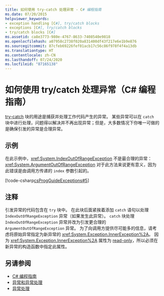 ```yaml
---
title: 如何使用 try-catch 处理异常 - C# 编程指南
ms.date: 07/20/2015
helpviewer_keywords:
- exception handling [C#], try/catch blocks
- exceptions [C#], try/catch blocks
- try/catch blocks [C#]
ms.assetid: ca8e3773-980e-4767-8633-7408540e9818
ms.openlocfilehash: a07958c2738f020a831400df43f217e6e1b9e876
ms.sourcegitcommit: 87cfeb69226fef01acb17c56c86f978f4f4a13db
ms.translationtype: HT
ms.contentlocale: zh-CN
ms.lasthandoff: 07/24/2020
ms.locfileid: "87165138"
---
```

# <a name="how-to-handle-an-exception-using-trycatch-c-programming-guide"></a>如何使用 try/catch 处理异常（C# 编程指南）
[try-catch](../../language-reference/keywords/try-catch.md) 块的用途是捕获并处理工作代码产生的异常。 某些异常可以在 `catch` 块中进行处理，问题得以解决并不再出现异常；但是，大多数情况下你唯一可做的是确保引发的异常是合理异常。  
  
## <a name="example"></a>示例  
 在此示例中，<xref:System.IndexOutOfRangeException> 不是最合理的异常：<xref:System.ArgumentOutOfRangeException> 对于此方法来说更有意义，因为此错误是由调用方传递的 `index` 参数引起的。  
  
 [!code-csharp[csProgGuideExceptions#5](~/samples/snippets/csharp/VS_Snippets_VBCSharp/csProgGuideExceptions/CS/Exceptions.cs#5)]  
  
## <a name="comments"></a>注释  
 引发异常的代码包含在 `try` 块中。 在此块后面紧挨着添加 `catch` 语句以处理 `IndexOutOfRangeException` 异常（如果发生此异常）。 `catch` 块处理 `IndexOutOfRangeException` 异常并改为引发更合理的 `ArgumentOutOfRangeException` 异常。 为了向调用方提供尽可能多的信息，请考虑将原始异常指定为新异常的 <xref:System.Exception.InnerException%2A>。 因为 <xref:System.Exception.InnerException%2A> 属性为 [read-only](../../properties.md#read-only)，所以必须在新异常的构造函数中指定此属性。  
  
## <a name="see-also"></a>另请参阅

- [C# 编程指南](../index.md)
- [异常和异常处理](./index.md)
- [异常处理](./exception-handling.md)
